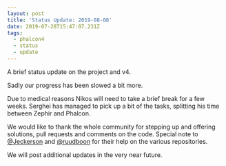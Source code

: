 ```yaml
---
layout: post
title: 'Status Update: 2019-08-08'
date: 2019-07-28T15:47:07.231Z
tags:
  - phalcon4
  - status
  - update
---
```

A brief status update on the project and v4.
<!--more-->
Sadly our progress has been slowed a bit more.

Due to medical reasons Nikos will need to take a brief break for a few weeks. Serghei has managed to pick up a bit of the tasks, splitting his time between Zephir and Phalcon.

We would like to thank the whole community for stepping up and offering solutions, pull requests and comments on the code. Special note to [@Jeckerson](https://github.com/jeckerson) and [@ruudboon](https://github.com/ruudboon) for their help on the various repositories.

We will post additional updates in the very near future.
